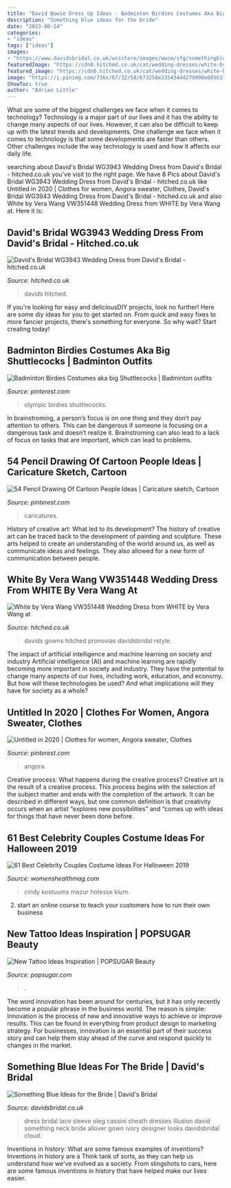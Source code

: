 ```yaml
---
title: "David Bowie Dress Up Ideas - Badminton Birdies Costumes Aka Big Shuttlecocks"
description: "Something blue ideas for the bride"
date: "2023-08-24"
categories:
- "ideas"
tags: ["ideas"]
images:
- "https://www.davidsbridal.co.uk/wcsstore/images/wwcm/sfg/somethingblue/somethingblue_1.jpg"
featuredImage: "https://cdn0.hitched.co.uk/cat/wedding-dresses/white-by-vera-wang-at-davids-bridal/white-by-vera-wang-vw351448--mfvo441103.jpg"
featured_image: "https://cdn0.hitched.co.uk/cat/wedding-dresses/white-by-vera-wang-at-davids-bridal/white-by-vera-wang-vw351448--mfvo441103.jpg"
image: "https://i.pinimg.com/736x/67/32/58/673258e23543444279998e085631d99d.jpg"
ShowToc: true
author: "Adrian Little"
---
```



What are some of the biggest challenges we face when it comes to technology?
Technology is a major part of our lives and it has the ability to change many aspects of our lives. However, it can also be difficult to keep up with the latest trends and developments. One challenge we face when it comes to technology is that some developments are faster than others. Other challenges include the way technology is used and how it affects our daily life.

	

		
searching about David&#039;s Bridal WG3943 Wedding Dress from David&#039;s Bridal - hitched.co.uk you've visit to the right page. We have 8 Pics about David&#039;s Bridal WG3943 Wedding Dress from David&#039;s Bridal - hitched.co.uk like Untitled in 2020 | Clothes for women, Angora sweater, Clothes, David&#039;s Bridal WG3943 Wedding Dress from David&#039;s Bridal - hitched.co.uk and also White by Vera Wang VW351448 Wedding Dress from WHITE by Vera Wang at. Here it is:
		
    
## David&#039;s Bridal WG3943 Wedding Dress From David&#039;s Bridal - Hitched.co.uk

<img loading=lazy src="https://cdn0.hitched.co.uk/cat/wedding-dresses/davids-bridal/davids-bridal-wg3943--mfvo441483.jpg" onerror="this.onerror=null;this.src='https://tse4.mm.bing.net/th?id=OIP.ikOD9BJl3KtQu-aZkNlvmAHaLH&amp;pid=15.1';" alt="David&#039;s Bridal WG3943 Wedding Dress from David&#039;s Bridal - hitched.co.uk">

_Source: hitched.co.uk_

>davids hitched. 

	

If you're looking for easy and deliciousDIY projects, look no further! Here are some diy ideas for you to get started on. From quick and easy fixes to more fancier projects, there's something for everyone. So why wait? Start creating today!

    
## Badminton Birdies Costumes Aka Big Shuttlecocks | Badminton Outfits

<img loading=lazy src="https://i.pinimg.com/736x/9c/39/ba/9c39ba5a653b6cada4b356a798bf6d18.jpg" onerror="this.onerror=null;this.src='https://tse4.mm.bing.net/th?id=OIP.6yDS-Adxe9UqiS6yWo-MSQDYEg&amp;pid=15.1';" alt="Badminton Birdies Costumes aka big Shuttlecocks | Badminton outfits">

_Source: pinterest.com_

>olympic birdies shuttlecocks. 

	

In brainstroming, a person’s focus is on one thing and they don’t pay attention to others. This can be dangerous if someone is focusing on a dangerous task and doesn’t realize it. Brainstroming can also lead to a lack of focus on tasks that are important, which can lead to problems.

    
## 54 Pencil Drawing Of Cartoon People Ideas | Caricature Sketch, Cartoon

<img loading=lazy src="https://i.pinimg.com/736x/df/b8/4b/dfb84bccd5ea9039ba8feb3e6c17dea6.jpg" onerror="this.onerror=null;this.src='https://tse2.mm.bing.net/th?id=OIP.121hG-RobQmElzQQzPCrLgAAAA&amp;pid=15.1';" alt="54 Pencil Drawing Of Cartoon People Ideas | Caricature sketch, Cartoon">

_Source: pinterest.com_

>caricatures. 

	

History of creative art: What led to its development?
The history of creative art can be traced back to the development of painting and sculpture. These arts helped to create an understanding of the world around us, as well as communicate ideas and feelings. They also allowed for a new form of communication between people.

    
## White By Vera Wang VW351448 Wedding Dress From WHITE By Vera Wang At

<img loading=lazy src="https://cdn0.hitched.co.uk/cat/wedding-dresses/white-by-vera-wang-at-davids-bridal/white-by-vera-wang-vw351448--mfvo441103.jpg" onerror="this.onerror=null;this.src='https://tse1.mm.bing.net/th?id=OIP.WWmP76XuBAuq3Z3LMqiQTgHaLH&amp;pid=15.1';" alt="White by Vera Wang VW351448 Wedding Dress from WHITE by Vera Wang at">

_Source: hitched.co.uk_

>davids gowns hitched pronovias davidsbridal rstyle. 

	

The impact of artificial intelligence and machine learning on society and industry
Artificial intelligence (AI) and machine learning are rapidly becoming more important in society and industry. They have the potential to change many aspects of our lives, including work, education, and economy. But how will these technologies be used? And what implications will they have for society as a whole?

    
## Untitled In 2020 | Clothes For Women, Angora Sweater, Clothes

<img loading=lazy src="https://i.pinimg.com/736x/67/32/58/673258e23543444279998e085631d99d.jpg" onerror="this.onerror=null;this.src='https://tse4.mm.bing.net/th?id=OIP.4n-XcSV66ABeHTO0s8c71wHaNK&amp;pid=15.1';" alt="Untitled in 2020 | Clothes for women, Angora sweater, Clothes">

_Source: pinterest.com_

>angora. 

	

Creative process: What happens during the creative process?
Creative art is the result of a creative process. This process begins with the selection of the subject matter and ends with the completion of the artwork. It can be described in different ways, but one common definition is that creativity occurs when an artist “explores new possibilities” and “comes up with ideas for things that have never been done before.

    
## 61 Best Celebrity Couples Costume Ideas For Halloween 2019

<img loading=lazy src="https://hips.hearstapps.com/hmg-prod.s3.amazonaws.com/images/cindy-crawford-and-rande-gerber-attend-casamigos-halloween-news-photo-1054509608-1562014600.jpg?crop=1xw:1xh;center,top&amp;resize=480:*" onerror="this.onerror=null;this.src='https://tse4.mm.bing.net/th?id=OIP.T2t2s4hdX2UWHp2ECOMrNQHaKM&amp;pid=15.1';" alt="61 Best Celebrity Couples Costume Ideas For Halloween 2019">

_Source: womenshealthmag.com_

>cindy kostuums mazur hotesse klum. 

	

2. start an online course to teach your customers how to run their own business 

    
## New Tattoo Ideas Inspiration | POPSUGAR Beauty

<img loading=lazy src="https://media1.popsugar-assets.com/files/thumbor/SICFwYhcel8b6uDwqXOaJKgBrVA/fit-in/1024x1024/filters:format_auto-!!-:strip_icc-!!-/2017/11/30/985/n/1922153/fe262db1faa304fa_23962957904_8c10056aa8_o/i/New-Tattoo-Ideas-Inspiration.jpg" onerror="this.onerror=null;this.src='https://tse4.mm.bing.net/th?id=OIP.9d6QMOiWQkNQeB-o6dhrbwHaHa&amp;pid=15.1';" alt="New Tattoo Ideas Inspiration | POPSUGAR Beauty">

_Source: popsugar.com_

>. 

	

The word innovation has been around for centuries, but it has only recently become a popular phrase in the business world. The reason is simple: Innovation is the process of new and innovative ways to achieve or improve results. This can be found in everything from product design to marketing strategy. For businesses, innovation is an essential part of their success story and can help them stay ahead of the curve and respond quickly to changes in the market.

    
## Something Blue Ideas For The Bride | David&#039;s Bridal

<img loading=lazy src="https://www.davidsbridal.co.uk/wcsstore/images/wwcm/sfg/somethingblue/somethingblue_1.jpg" onerror="this.onerror=null;this.src='https://tse4.mm.bing.net/th?id=OIP.XOavtbA-RCotqHfy0cqWaAHaKS&amp;pid=15.1';" alt="Something Blue Ideas for the Bride | David&#039;s Bridal">

_Source: davidsbridal.co.uk_

>dress bridal lace sleeve oleg cassini sheath dresses illusion david something neck bride allover gown ivory designer looks davidsbridal cloud. 

	

Inventions in history: What are some famous examples of inventions?
Inventions in history are a Think tank of sorts, as they can help us understand how we've evolved as a society. From slingshots to cars, here are some famous inventions in history that have helped make our lives easier.

